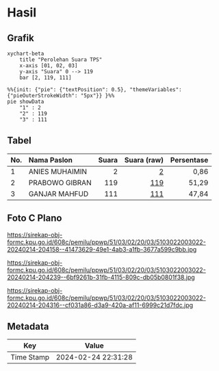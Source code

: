 # Hasil

## Grafik

```mermaid
xychart-beta
    title "Perolehan Suara TPS"
    x-axis [01, 02, 03]
    y-axis "Suara" 0 --> 119
    bar [2, 119, 111]
```

```mermaid
%%{init: {"pie": {"textPosition": 0.5}, "themeVariables": {"pieOuterStrokeWidth": "5px"}} }%%
pie showData
    "1" : 2
    "2" : 119
    "3" : 111
```

## Tabel

| No. | Nama Paslon    | Suara | Suara (raw) | Persentase |
|:--- |:-------------- | -----:| -----------:| ----------:|
| 1   | ANIES MUHAIMIN | 2     | [2][p-1]    | 0,86       |
| 2   | PRABOWO GIBRAN | 119   | [119][p-2]  | 51,29      |
| 3   | GANJAR MAHFUD  | 111   | [111][p-3]  | 47,84      |


[p-1]: https://github.com/gigit-pemilu/pemilu-2024-51-bali/blob/main/pilpres/hitung-suara/sub/51-bali/sub/03-badung/sub/02-mengwi/sub/2003-mengwitani/sub/022-tps/sub/paslon-1.txt
[p-2]: https://github.com/gigit-pemilu/pemilu-2024-51-bali/blob/main/pilpres/hitung-suara/sub/51-bali/sub/03-badung/sub/02-mengwi/sub/2003-mengwitani/sub/022-tps/sub/paslon-2.txt
[p-3]: https://github.com/gigit-pemilu/pemilu-2024-51-bali/blob/main/pilpres/hitung-suara/sub/51-bali/sub/03-badung/sub/02-mengwi/sub/2003-mengwitani/sub/022-tps/sub/paslon-3.txt

## Foto C Plano

https://sirekap-obj-formc.kpu.go.id/608c/pemilu/ppwp/51/03/02/20/03/5103022003022-20240214-204158--41473629-49e1-4ab3-a1fb-3677a599c9bb.jpg

https://sirekap-obj-formc.kpu.go.id/608c/pemilu/ppwp/51/03/02/20/03/5103022003022-20240214-204239--6bf9261b-31fb-4115-809c-db05b0801f38.jpg

https://sirekap-obj-formc.kpu.go.id/608c/pemilu/ppwp/51/03/02/20/03/5103022003022-20240214-204316--cf031a86-d3a9-420a-af11-6999c21d7fdc.jpg


## Metadata

| Key        | Value               |
| ---------- | ------------------- |
| Time Stamp | 2024-02-24 22:31:28 |



